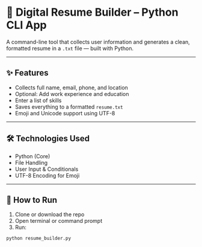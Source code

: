# 📝 Digital Resume Builder – Python CLI App

A command-line tool that collects user information and generates a clean, formatted resume in a `.txt` file — built with Python.

---

## ✨ Features
- Collects full name, email, phone, and location
- Optional: Add work experience and education
- Enter a list of skills
- Saves everything to a formatted `resume.txt`
- Emoji and Unicode support using UTF-8

---

## 🛠 Technologies Used
- Python (Core)
- File Handling
- User Input & Conditionals
- UTF-8 Encoding for Emoji

---

## 🚀 How to Run

1. Clone or download the repo  
2. Open terminal or command prompt  
3. Run:

```bash
python resume_builder.py
```
